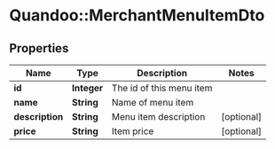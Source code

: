 # Quandoo::MerchantMenuItemDto

## Properties
Name | Type | Description | Notes
------------ | ------------- | ------------- | -------------
**id** | **Integer** | The id of this menu item | 
**name** | **String** | Name of menu item | 
**description** | **String** | Menu item description | [optional] 
**price** | **String** | Item price | [optional] 


